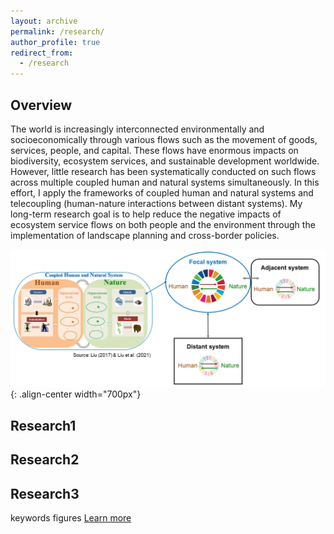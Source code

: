 ```yaml
---
layout: archive
permalink: /research/
author_profile: true
redirect_from:
  - /research
---
```



## Overview
The world is increasingly interconnected environmentally and socioeconomically through various flows such as the movement of goods, services, people, and capital. These flows have enormous impacts on biodiversity, ecosystem services, and sustainable development worldwide. However, little research has been systematically conducted on such flows across multiple coupled human and natural systems simultaneously. In this effort, I apply the frameworks of coupled human and natural systems and telecoupling (human-nature interactions between distant systems). My long-term research goal is to help reduce the negative impacts of ecosystem service flows on both people and the environment through the implementation of landscape planning and cross-border policies.

![CHANSframework](../images/CHANS_Telecoupling_framework.png){: .align-center width="700px"}

## Research1

## Research2

## Research3

keywords
figures
[Learn more]()


